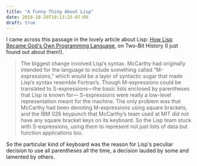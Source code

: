 ```yaml
---
title: "A Funny Thing About Lisp"
date: 2018-10-20T19:13:25-07:00
draft: true
---
```


I came across this passage in the lovely article about Lisp: [How Lisp Became God's Own Programming Language](https://twobithistory.org/2018/10/14/lisp.html), on Two-Bit History (I just found out about them!).

> The biggest change involved Lisp’s syntax. McCarthy had originally intended for the language to include something called “M-expressions,” which would be a layer of syntactic sugar that made Lisp’s syntax resemble Fortran’s. Though M-expressions could be translated to S-expressions—the basic lists enclosed by parentheses that Lisp is known for— S-expressions were really a low-level representation meant for the machine. The only problem was that McCarthy had been denoting M-expressions using square brackets, and the IBM 026 keypunch that McCarthy’s team used at MIT did not have any square bracket keys on its keyboard. So the Lisp team stuck with S-expressions, using them to represent not just lists of data but function applications too.

So the particular kind of keyboard was the reason for Lisp's peculiar decision to use all parentheses all the time, a decision lauded by some and lamented by others.
